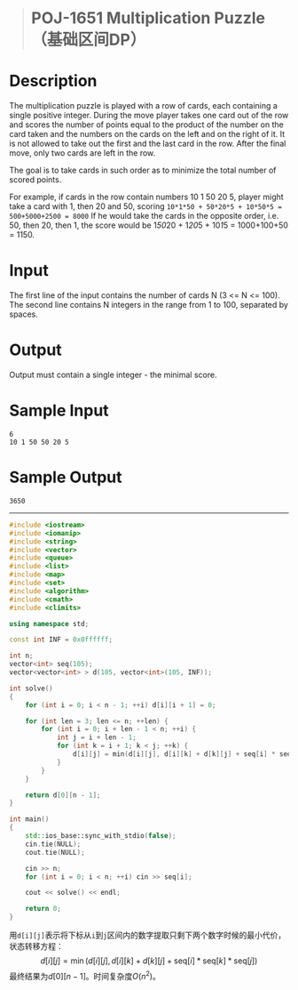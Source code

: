 > # POJ-1651 Multiplication Puzzle（基础区间DP）

# Description

The multiplication puzzle is played with a row of cards, each containing a single positive integer. During the move player takes one card out of the row and scores the number of points equal to the product of the number on the card taken and the numbers on the cards on the left and on the right of it. It is not allowed to take out the first and the last card in the row. After the final move, only two cards are left in the row.

The goal is to take cards in such order as to minimize the total number of scored points.

For example, if cards in the row contain numbers 10 1 50 20 5, player might take a card with 1, then 20 and 50, scoring
`10*1*50 + 50*20*5 + 10*50*5 = 500+5000+2500 = 8000`
If he would take the cards in the opposite order, i.e. 50, then 20, then 1, the score would be
1*50*20 + 1*20*5 + 10*1*5 = 1000+100+50 = 1150.

# Input

The first line of the input contains the number of cards N (3 <= N <= 100). The second line contains N integers in the range from 1 to 100, separated by spaces.

# Output

Output must contain a single integer - the minimal score.

# Sample Input

```
6
10 1 50 50 20 5
```

# Sample Output

```
3650
```

------

```c++
#include <iostream>
#include <iomanip>
#include <string>
#include <vector>
#include <queue>
#include <list>
#include <map>
#include <set>
#include <algorithm>
#include <cmath>
#include <climits>

using namespace std;

const int INF = 0x0ffffff;

int n;
vector<int> seq(105);
vector<vector<int> > d(105, vector<int>(105, INF));

int solve()
{
	for (int i = 0; i < n - 1; ++i) d[i][i + 1] = 0;

	for (int len = 3; len <= n; ++len) {
		for (int i = 0; i + len - 1 < n; ++i) {
			int j = i + len - 1;
			for (int k = i + 1; k < j; ++k) {
				d[i][j] = min(d[i][j], d[i][k] + d[k][j] + seq[i] * seq[k] * seq[j]);
			}
		}
	}

	return d[0][n - 1];
}

int main()
{
	std::ios_base::sync_with_stdio(false);
	cin.tie(NULL);
	cout.tie(NULL);

	cin >> n;
	for (int i = 0; i < n; ++i) cin >> seq[i];

	cout << solve() << endl;

	return 0;
}
```

用`d[i][j]`表示将下标从`i`到`j`区间内的数字提取只剩下两个数字时候的最小代价，状态转移方程：
$$
d[i][j] = \min(d[i][j], d[i][k] + d[k][j] + \text{seq}[i] * \text{seq}[k] * \text{seq}[j])
$$
最终结果为$d[0][n- 1 ]$。时间复杂度$O(n^2)$。